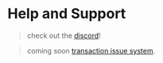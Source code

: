 # Help and Support

> check out the [discord](https://discord.gg/kDfHEMGy)!

> coming soon [transaction issue system](https://discord.com/channels/901253661160800357/963417314777243699).
